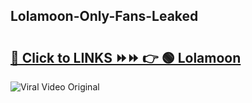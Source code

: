 
 ## Lolamoon-Only-Fans-Leaked

# <h2><a href="https://clipsfans.com/Lolamoon&ref=git">🔗 Click to LINKS ⏩⏩ 👉 🟢 Lolamoon </a></h2>

<a href="https://clipsfans.com/Lolamoon&ref=git" rel="nofollow" data-target="animated-image.originalLink"><img src="https://i.ibb.co.com/xMMVF88/686577567.gif" alt="Viral Video Original" style="max-width: 100%; display: inline-block;" data-target="animated-image.originalImage"></a>
